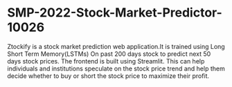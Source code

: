 # SMP-2022-Stock-Market-Predictor-10026
Ztockify is a stock market prediction web application.It is trained using Long Short Term Memory(LSTMs)
On past 200 days stock to predict next 50 days stock prices. The frontend is built using Streamlit.
This can help individuals and institutions speculate on the stock price trend and help them decide 
whether to buy or short the stock price to maximize their profit.
